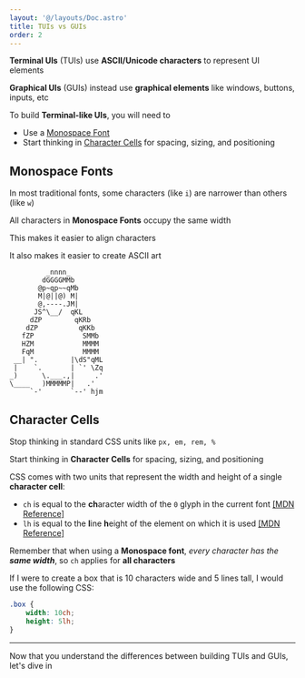 ```yaml
---
layout: '@/layouts/Doc.astro'
title: TUIs vs GUIs
order: 2
---
```


**Terminal UIs** (TUIs) use **ASCII/Unicode characters** to represent UI elements

**Graphical UIs** (GUIs) instead use **graphical elements** like windows, buttons, inputs, etc

To build **Terminal-like UIs**, you will need to

- Use a [Monospace Font](#monospace-fonts)
- Start thinking in [Character Cells](#character-cells) for spacing, sizing, and positioning

## Monospace Fonts

In most traditional fonts, some characters (like `i`) are narrower than others (like `w`)

All characters in **Monospace Fonts** occupy the same width

This makes it easier to align characters

It also makes it easier to create ASCII art

```
         _nnnn_
        dGGGGMMb
       @p~qp~~qMb
       M|@||@) M|
       @,----.JM|
      JS^\__/  qKL
     dZP        qKRb
    dZP          qKKb
   fZP            SMMb
   HZM            MMMM
   FqM            MMMM
 __| ".        |\dS"qML
 |    `.       | `' \Zq
_)      \.___.,|     .'
\____   )MMMMMP|   .'
     `-'       `--' hjm
```

## Character Cells

Stop thinking in standard CSS units like `px, em, rem, %`

Start thinking in **Character Cells** for spacing, sizing, and positioning

CSS comes with two units that represent the width and height of a single **character cell**:

- `ch` is equal to the **ch**aracter width of the `0` glyph in the current font [[MDN Reference]](https://developer.mozilla.org/en-US/docs/Web/CSS/length#ch)
- `lh` is equal to the **l**ine **h**eight of the element on which it is used [[MDN Reference]](https://developer.mozilla.org/en-US/docs/Web/CSS/length#lh)

Remember that when using a **Monospace font**, _every character has the **same width**_, so `ch` applies for **all characters**

If I were to create a box that is 10 characters wide and 5 lines tall, I would use the following CSS:

```css
.box {
    width: 10ch;
    height: 5lh;
}
```

---

Now that you understand the differences between building TUIs and GUIs, let's dive in
